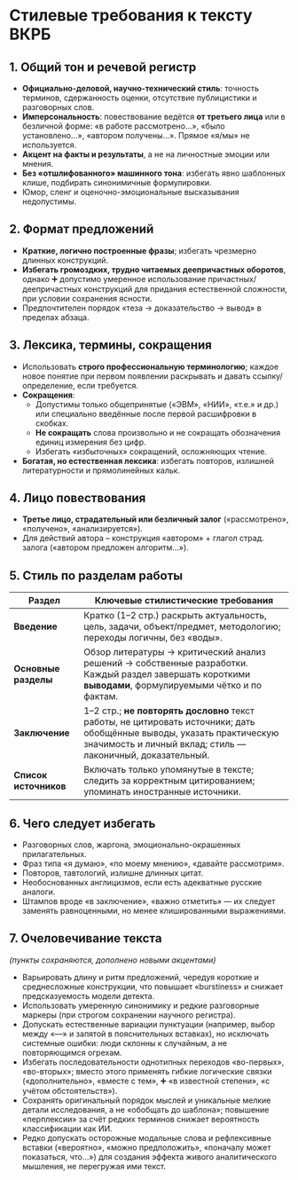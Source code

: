 # Стилевые требования к тексту ВКРБ

## 1. Общий тон и речевой регистр
- **Официально-деловой, научно-технический стиль**: точность терминов, сдержанность оценки, отсутствие публицистики и разговорных слов.  
- **Имперсональность**: повествование ведётся **от третьего лица** или в безличной форме: «в работе рассмотрено…», «было установлено…», «автором получены…». Прямое «я/мы» не используется.  
- **Акцент на факты и результаты**, а не на личностные эмоции или мнения.  
- **Без «отшлифованного» машинного тона**: избегать явно шаблонных клише, подбирать синонимичные формулировки.  
- Юмор, сленг и оценочно-эмоциональные высказывания недопустимы.  

## 2. Формат предложений
- **Краткие, логично построенные фразы**; избегать чрезмерно длинных конструкций.  
- **Избегать громоздких, трудно читаемых деепричастных оборотов**, однако ➕ допустимо умеренное использование причастных/деепричастных конструкций для придания естественной сложности, при условии сохранения ясности.  
- Предпочтителен порядок «теза → доказательство → вывод» в пределах абзаца.  

## 3. Лексика, термины, сокращения  
- Использовать **строго профессиональную терминологию**; каждое новое понятие при первом появлении раскрывать и давать ссылку/определение, если требуется.  
- **Сокращения**:  
  - Допустимы только общепринятые («ЭВМ», «НИИ», «т.е.» и др.) или специально введённые после первой расшифровки в скобках.  
  - **Не сокращать** слова произвольно и не сокращать обозначения единиц измерения без цифр.  
  - Избегать «избыточных» сокращений, осложняющих чтение.  
- **Богатая, но естественная лексика**: избегать повторов, излишней литературности и прямолинейных кальк.  

## 4. Лицо повествования  
- **Третье лицо, страдательный или безличный залог** («рассмотрено», «получено», «анализируется»).  
- Для действий автора – конструкция «автором» + глагол страд. залога («автором предложен алгоритм…»).  

## 5. Стиль по разделам работы  

| Раздел | Ключевые стилистические требования |
|--------|------------------------------------|
| **Введение** | Кратко (1–2 стр.) раскрыть актуальность, цель, задачи, объект/предмет, методологию; переходы логичны, без «воды». |
| **Основные разделы** | Обзор литературы → критический анализ решений → собственные разработки. Каждый раздел завершать короткими **выводами**, формулируемыми чётко и по фактам. |
| **Заключение** | 1–2 стр.; **не повторять дословно** текст работы, не цитировать источники; дать обобщённые выводы, указать практическую значимость и личный вклад; стиль — лаконичный, доказательный. |
| **Список источников** | Включать только упомянутые в тексте; следить за корректным цитированием; упоминать иностранные источники. |

## 6. Чего следует избегать  
- Разговорных слов, жаргона, эмоционально-окрашенных прилагательных.  
- Фраз типа «я думаю», «по моему мнению», «давайте рассмотрим».  
- Повторов, тавтологий, излишне длинных цитат.  
- Необоснованных англицизмов, если есть адекватные русские аналоги.  
- Штампов вроде «в заключение», «важно отметить» — их следует заменять равноценными, но менее клишированными выражениями.  

## 7. Очеловечивание текста  
*(пункты сохраняются, дополнено новыми акцентами)*  
- Варьировать длину и ритм предложений, чередуя короткие и среднесложные конструкции, что повышает «burstiness» и снижает предсказуемость модели детекта.  
- Использовать умеренную синонимику и редкие разговорные маркеры (при строгом сохранении научного регистра).  
- Допускать естественные вариации пунктуации (например, выбор между «—» и запятой в пояснительных вставках), но исключать системные ошибки: люди склонны к случайным, а не повторяющимся огрехам.  
- Избегать последовательности однотипных переходов «во-первых», «во-вторых»; вместо этого применять гибкие логические связки («дополнительно», «вместе с тем», ➕ «в известной степени», «с учётом обстоятельств»).  
- Сохранять оригинальный порядок мыслей и уникальные мелкие детали исследования, а не «обобщать до шаблона»; повышение «перплексии» за счёт редких терминов снижает вероятность классификации как ИИ.  
- Редко допускать осторожные модальные слова и рефлексивные вставки («вероятно», «можно предположить», «поначалу может показаться, что…») для создания эффекта живого аналитического мышления, не перегружая ими текст.  
